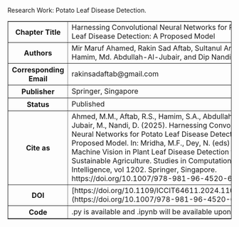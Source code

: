 Research Work: Potato Leaf Disease Detection.

<table border="1">
  <tr>
    <th>Chapter Title</th>
    <td>Harnessing Convolutional Neural Networks for Potato Leaf Disease Detection: A Proposed Model</td>
  </tr>
  <tr>
    <th>Authors</th>
    <td>Mir Maruf Ahamed, Rakin Sad Aftab, Sultanul Arifieen Hamim, Md. Abdullah-Al-Jubair, and Dip Nandi</td>
  </tr>
  <tr>
    <th>Corresponding Email</th>
    <td>rakinsadaftab@gmail.com</td>
  </tr>
  <tr>
    <th>Publisher</th>
    <td>Springer, Singapore</td>
  </tr>
  <tr>
    <th>Status</th>
    <td>Published</td>
  </tr>
  <tr>
    <th>Cite as</th>
    <td>
      Ahmed, M.M., Aftab, R.S., Hamim, S.A., Abdullah-Al-Jubair, M., Nandi, D. (2025). Harnessing Convolutional Neural Networks for Potato Leaf Disease Detection: A Proposed Model. In: Mridha, M.F., Dey, N. (eds) Machine Vision in Plant Leaf Disease Detection for Sustainable Agriculture. Studies in Computational Intelligence, vol 1202. Springer, Singapore. https://doi.org/10.1007/978-981-96-4520-6_8 </td>
  </tr>
  <tr>
    <th>DOI</th>
    <td>[https://doi.org/10.1109/ICCIT64611.2024.11021833](https://doi.org/10.1007/978-981-96-4520-6_8)</td>
  </tr>
  <tr>
    <th>Code</th>
    <td>.py is available and .ipynb will be available upon request.</td>
  </tr>
</table>
